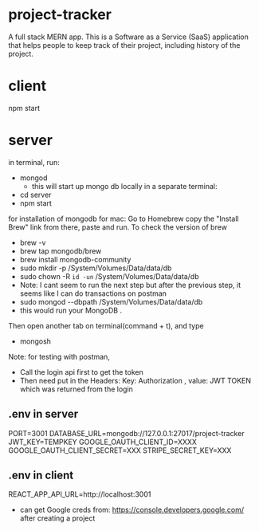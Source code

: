 # project-tracker
A full stack MERN app. 
This is a Software as a Service (SaaS) application that helps people to keep track of their project, including history of the project. 

# client
npm start

# server
in terminal, run: 
- mongod
    - this will start up mongo db locally
in a separate terminal:
- cd server
- npm start

for installation of mongodb for mac:
Go to Homebrew copy the "Install Brew" link from there, paste and run. To check the version of brew
- brew -v 
- brew tap mongodb/brew 
- brew install mongodb-community 
- sudo mkdir -p /System/Volumes/Data/data/db 
- sudo chown -R `id -un` /System/Volumes/Data/data/db 
- Note: I cant seem to run the next step but after the previous step, it seems like I can do transactions on postman
- sudo mongod --dbpath /System/Volumes/Data/data/db 
- this would run your MongoDB .

Then open another tab on terminal(command + t), and type
- mongosh

Note: for testing with postman, 
- Call the login api first to get the token
- Then need put in the Headers: Key: Authorization    , value: JWT TOKEN which was returned from the login

## .env in server
PORT=3001
DATABASE_URL=mongodb://127.0.0.1:27017/project-tracker
JWT_KEY=TEMPKEY
GOOGLE_OAUTH_CLIENT_ID=XXXX
GOOGLE_OAUTH_CLIENT_SECRET=XXX
STRIPE_SECRET_KEY=XXX

## .env in client
REACT_APP_API_URL=http://localhost:3001

- can get Google creds from: https://console.developers.google.com/ after creating a project